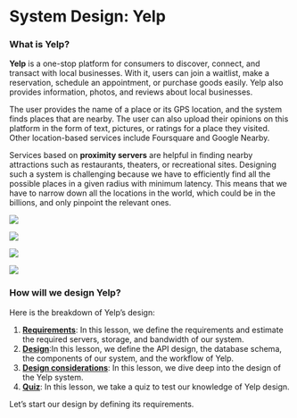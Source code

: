 # System Design: Yelp

### What is Yelp? <a href="#what-is-yelp-0" id="what-is-yelp-0"></a>

**Yelp** is a one-stop platform for consumers to discover, connect, and transact with local businesses. With it, users can join a waitlist, make a reservation, schedule an appointment, or purchase goods easily. Yelp also provides information, photos, and reviews about local businesses.

The user provides the name of a place or its GPS location, and the system finds places that are nearby. The user can also upload their opinions on this platform in the form of text, pictures, or ratings for a place they visited. Other location-based services include Foursquare and Google Nearby.

Services based on **proximity servers** are helpful in finding nearby attractions such as restaurants, theaters, or recreational sites. Designing such a system is challenging because we have to efficiently find all the possible places in a given radius with minimum latency. This means that we have to narrow down all the locations in the world, which could be in the billions, and only pinpoint the relevant ones.

![](<https://kuweiguge.github.io/Grokking-Modern-System-Design-Interview-Gitbook/.gitbook/assets/Screenshot 2023-09-03 at 12.05.44 PM.png>)

![](<https://kuweiguge.github.io/Grokking-Modern-System-Design-Interview-Gitbook/.gitbook/assets/Screenshot 2023-09-03 at 12.05.59 PM.png>)

![](<https://kuweiguge.github.io/Grokking-Modern-System-Design-Interview-Gitbook/.gitbook/assets/Screenshot 2023-09-03 at 12.06.18 PM.png>)

![](<https://kuweiguge.github.io/Grokking-Modern-System-Design-Interview-Gitbook/.gitbook/assets/Screenshot 2023-09-03 at 12.06.28 PM.png>)

### How will we design Yelp? <a href="#how-will-we-design-yelp-0" id="how-will-we-design-yelp-0"></a>

Here is the breakdown of Yelp’s design:

1. [**Requirements**](requirements-of-yelps-design.md): In this lesson, we define the requirements and estimate the required servers, storage, and bandwidth of our system.
2. [**Design**](design-of-yelp.md):In this lesson, we define the API design, the database schema, the components of our system, and the workflow of Yelp.
3. [**Design considerations**](design-considerations-of-yelp.md): In this lesson, we dive deep into the design of the Yelp system.
4. [**Quiz**](quiz-on-yelps-design.md): In this lesson, we take a quiz to test our knowledge of Yelp design.

Let’s start our design by defining its requirements.
